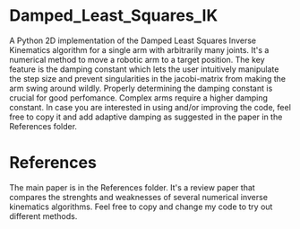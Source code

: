 # Damped_Least_Squares_IK
A Python 2D implementation of the Damped Least Squares Inverse Kinematics algorithm for a single arm with arbitrarily many joints. It's a numerical method to move a robotic arm to a target position. The key feature is the damping constant which lets the user intuitively manipulate the step size and prevent singularities in the jacobi-matrix from making the arm swing around wildly. Properly determining the damping constant is crucial for good perfomance. Complex arms require a higher damping constant. In case you are interested in using and/or improving the code, feel free to copy it and add adaptive damping as suggested in the paper in the References folder.


# References
The main paper is in the References folder. It's a review paper that compares the strenghts and weaknesses of several numerical inverse kinematics algorithms. Feel free to copy and change my code to try out different methods.
